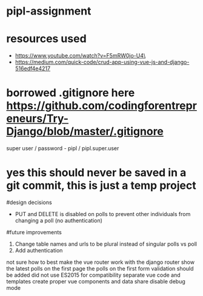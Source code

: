 # pipl-assignment

# resources used 
* https://www.youtube.com/watch?v=F5mRW0jo-U4\
* https://medium.com/quick-code/crud-app-using-vue-js-and-django-516edf4e4217           


# borrowed .gitignore here https://github.com/codingforentrepreneurs/Try-Django/blob/master/.gitignore

super user / password - pipl / pipl.super.user
# yes this should never be saved in a git commit, this is just a temp project

#design decisions
* PUT and DELETE is disabled on polls to prevent other individuals from changing a poll (no authentication) 

#future improvements
1. Change table names and urls to be plural instead of singular polls vs poll
2. Add authentication

not sure how to best make the vue router work with the django router
show the latest polls on the first page the polls on the first
form validation should be added
did not use ES2015 for compatibility 
separate vue code and templates
create proper vue components and data share
disable debug mode